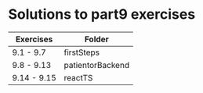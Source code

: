 # Solutions to part9 exercises

| Exercises   | Folder           |
| ----------- | ---------------- |
| 9.1 - 9.7   | firstSteps       |
| 9.8 - 9.13  | patientorBackend |
| 9.14 - 9.15 | reactTS          |

